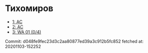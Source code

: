 # Тихомиров
- [1: AC](1.md)
- [2: AC](2.md)
- [3: WA 01 (0/4)](3.md)

Commit: d048fe9fec23d3c2aa80877ed39a3c912b5fc852
 fetched at: 20201103-152252
